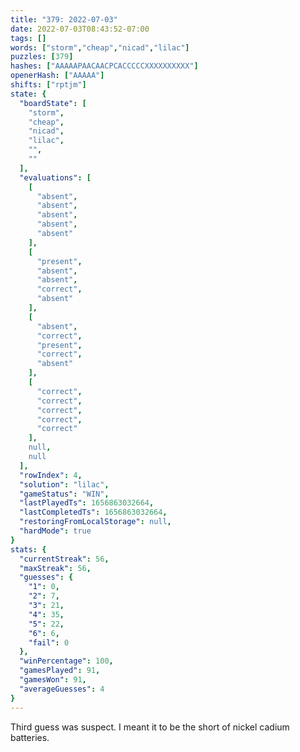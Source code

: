 ```yaml
---
title: "379: 2022-07-03"
date: 2022-07-03T08:43:52-07:00
tags: []
words: ["storm","cheap","nicad","lilac"]
puzzles: [379]
hashes: ["AAAAAPAACAACPCACCCCCXXXXXXXXXX"]
openerHash: ["AAAAA"]
shifts: ["rptjm"]
state: {
  "boardState": [
    "storm",
    "cheap",
    "nicad",
    "lilac",
    "",
    ""
  ],
  "evaluations": [
    [
      "absent",
      "absent",
      "absent",
      "absent",
      "absent"
    ],
    [
      "present",
      "absent",
      "absent",
      "correct",
      "absent"
    ],
    [
      "absent",
      "correct",
      "present",
      "correct",
      "absent"
    ],
    [
      "correct",
      "correct",
      "correct",
      "correct",
      "correct"
    ],
    null,
    null
  ],
  "rowIndex": 4,
  "solution": "lilac",
  "gameStatus": "WIN",
  "lastPlayedTs": 1656863032664,
  "lastCompletedTs": 1656863032664,
  "restoringFromLocalStorage": null,
  "hardMode": true
}
stats: {
  "currentStreak": 56,
  "maxStreak": 56,
  "guesses": {
    "1": 0,
    "2": 7,
    "3": 21,
    "4": 35,
    "5": 22,
    "6": 6,
    "fail": 0
  },
  "winPercentage": 100,
  "gamesPlayed": 91,
  "gamesWon": 91,
  "averageGuesses": 4
}
---
```


<!-- more -->
Third guess was suspect. I meant it to be the short of nickel cadium batteries.  
